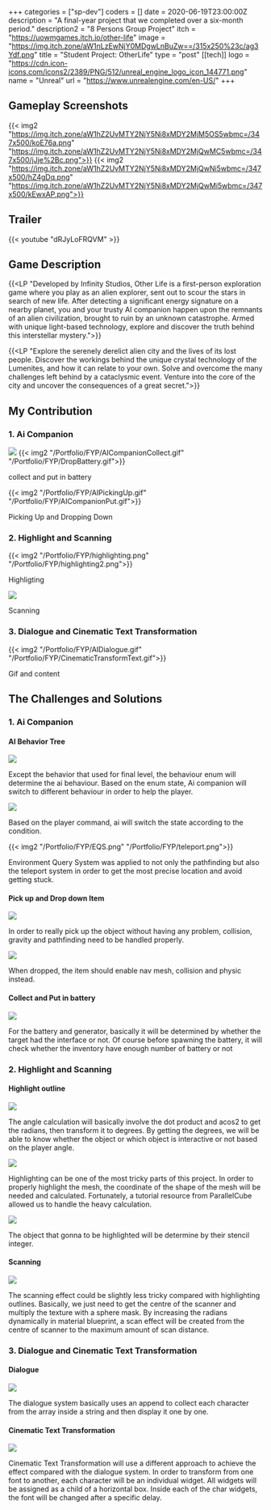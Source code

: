 +++
categories = ["sp-dev"]
coders = []
date = 2020-06-19T23:00:00Z
description = "A final-year project that we completed over a six-month period."
description2 = "8 Persons Group Project"
itch = "https://uowmgames.itch.io/other-life"
image = "https://img.itch.zone/aW1nLzEwNjY0MDgwLnBuZw==/315x250%23c/ag3Ydf.png"
title = "Student Project: OtherLife"
type = "post"
[[tech]]
logo = "https://cdn.icon-icons.com/icons2/2389/PNG/512/unreal_engine_logo_icon_144771.png"
name = "Unreal"
url = "https://www.unrealengine.com/en-US/"
+++


## Gameplay Screenshots

{{< img2 "https://img.itch.zone/aW1hZ2UvMTY2NjY5Ni8xMDY2MjM5OS5wbmc=/347x500/koE76a.png" "https://img.itch.zone/aW1hZ2UvMTY2NjY5Ni8xMDY2MjQwMC5wbmc=/347x500/jJje%2Bc.png">}}
{{< img2 "https://img.itch.zone/aW1hZ2UvMTY2NjY5Ni8xMDY2MjQwNi5wbmc=/347x500/hZ4gDq.png" "https://img.itch.zone/aW1hZ2UvMTY2NjY5Ni8xMDY2MjQwMi5wbmc=/347x500/kEwxAP.png">}}

## Trailer

{{< youtube "dRJyLoFRQVM" >}}

## Game Description

{{<LP "Developed by Infinity Studios, Other Life is a first-person exploration game where you play as an alien explorer, sent out to scour the stars in search of new life.  After detecting a significant energy signature on a nearby planet, you and your trusty AI companion happen upon the remnants of an alien civilization, brought to ruin by an unknown catastrophe. Armed with unique light-based technology, explore and discover the truth behind this interstellar mystery.">}}


{{<LP "Explore the serenely derelict alien city and the lives of its lost people. Discover the workings behind the unique crystal technology of the Lumenites, and how it can relate to your own. Solve and overcome the many challenges left behind by a cataclysmic event. Venture into the core of the city and uncover the consequences of a great secret.">}}

## My Contribution 

### 1. Ai Companion
![](/Portfolio/FYP/AI.png)
{{< img2 "/Portfolio/FYP/AICompanionCollect.gif" "/Portfolio/FYP/DropBattery.gif">}}

collect and put in battery

{{< img2 "/Portfolio/FYP/AIPickingUp.gif" "/Portfolio/FYP/AICompanionPut.gif">}}

Picking Up and Dropping Down

### 2. Highlight and Scanning 
{{< img2 "/Portfolio/FYP/highlighting.png" "/Portfolio/FYP/highlighting2.png">}}

Highligting

![](/Portfolio/FYP/AIScaning.gif)

Scanning

### 3. Dialogue and Cinematic Text Transformation

{{< img2 "/Portfolio/FYP/AIDialogue.gif" "/Portfolio/FYP/CinematicTransformText.gif">}}

Gif and content

## The Challenges and Solutions
### 1. Ai Companion

#### AI Behavior Tree
![](/Portfolio/FYP/Aibehaviortree.png)

Except the behavior that used for final level, the behaviour enum will determine the ai behaviour. Based on the enum state, Ai companion will switch to different behaviour in order to help the player.

![](/Portfolio/FYP/AIEnumState.png)

Based on the player command, ai will switch the state according to the condition.

{{< img2 "/Portfolio/FYP/EQS.png" "/Portfolio/FYP/teleport.png">}}

Environment Query System was applied to not only the pathfinding but also the teleport system in order to get the most precise location and avoid getting stuck.

#### Pick up and Drop down Item

![](/Portfolio/FYP/pickupSolution.png)

In order to really pick up the object without having any problem, collision, gravity and pathfinding need to be handled properly.

![](/Portfolio/FYP/DropDown.png)

When dropped, the item should enable nav mesh, collision and physic instead. 


#### Collect and Put in battery

![](/Portfolio/FYP/Spawnbattery.png)

For the battery and generator, basically it will be determined by whether the target had the interface or not. Of course before spawning the battery, it will check whether the inventory have enough number of battery or not

### 2. Highlight and Scanning 

#### Highlight outline

![](/Portfolio/FYP/AngleFormula.png)

The angle calculation will basically involve the dot product and acos2 to get the radians, then transform it to degrees. By getting the degrees, we will be able to know whether the object or which object is interactive or not based on the player angle.

![](/Portfolio/FYP/HightilightingMaterial.png)

Highlighting can be one of the most tricky parts of this project. In order to properly highlight the mesh, the coordinate of the shape of the mesh will be needed and calculated. Fortunately, a tutorial resource from ParallelCube allowed us to handle the heavy calculation. 

![](/Portfolio/FYP/stencil.png)

The object that gonna to be highlighted will be determine by their stencil integer.

#### Scanning

![](/Portfolio/FYP/Scannermaterial.png)

The scanning effect could be slightly less tricky compared with highlighting outlines. Basically, we just need to get the centre of the scanner and multiply the texture with a sphere mask. By increasing the radians dynamically in material blueprint, a scan effect will be created from the centre of scanner to the maximum amount of scan distance. 

### 3. Dialogue and Cinematic Text Transformation

#### Dialogue

![](/Portfolio/FYP/DialogueAnimated.png)

The dialogue system basically uses an append to collect each character from the array inside a string and then display it one by one. 

#### Cinematic Text Transformation

![](/Portfolio/FYP/CTTA.png)

Cinematic Text Transformation will use a different approach to achieve the effect compared with the dialogue system. In order to transform from one font to another, each character will be an individual widget. All widgets will be assigned as a child of a horizontal box. Inside each of the char widgets, the font will be changed after a specific delay.



